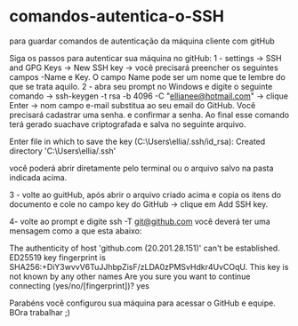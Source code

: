 # comandos-autentica-o-SSH
para guardar comandos de autenticação da máquina cliente com gitHub

Siga os passos para autenticar sua máquina no gitHub:
1 - settings -> SSH and GPG Keys -> New SSH key -> você precisará preencher os seguintes campos -Name e Key. O campo Name pode ser um nome que te lembre do que se trata aquilo.
2 - abra seu prompt no Windows e digite o seguinte comando -> ssh-keygen -t rsa -b 4096 -C "ellianee@hotmail.com" -> clique Enter -> nom campo e-mail substitua ao seu email do GitHub. Você precisará cadastrar uma senha. e confirmar a senha. Ao final esse comando terá gerado suachave criptografada e salva no seguinte arquivo.

Enter file in which to save the key (C:\Users\ellia/.ssh/id_rsa):
Created directory 'C:\\Users\\ellia/.ssh'

você poderá abrir diretamente pelo terminal ou o arquivo salvo na pasta indicada acima.

3 - volte ao guitHub, após abrir o arquivo criado acima e copia os itens do documento e cole no campo key do GitHub -> clique em Add SSH key.

4- volte ao prompt e digite ssh -T git@github.com
você deverá ter uma mensagem como a que esta abaixo:

The authenticity of host 'github.com (20.201.28.151)' can't be established.
ED25519 key fingerprint is SHA256:+DiY3wvvV6TuJJhbpZisF/zLDA0zPMSvHdkr4UvCOqU.
This key is not known by any other names
Are you sure you want to continue connecting (yes/no/[fingerprint])? yes

Parabéns você configurou sua máquina para acessar o GitHub e equipe. BOra trabalhar ;)
